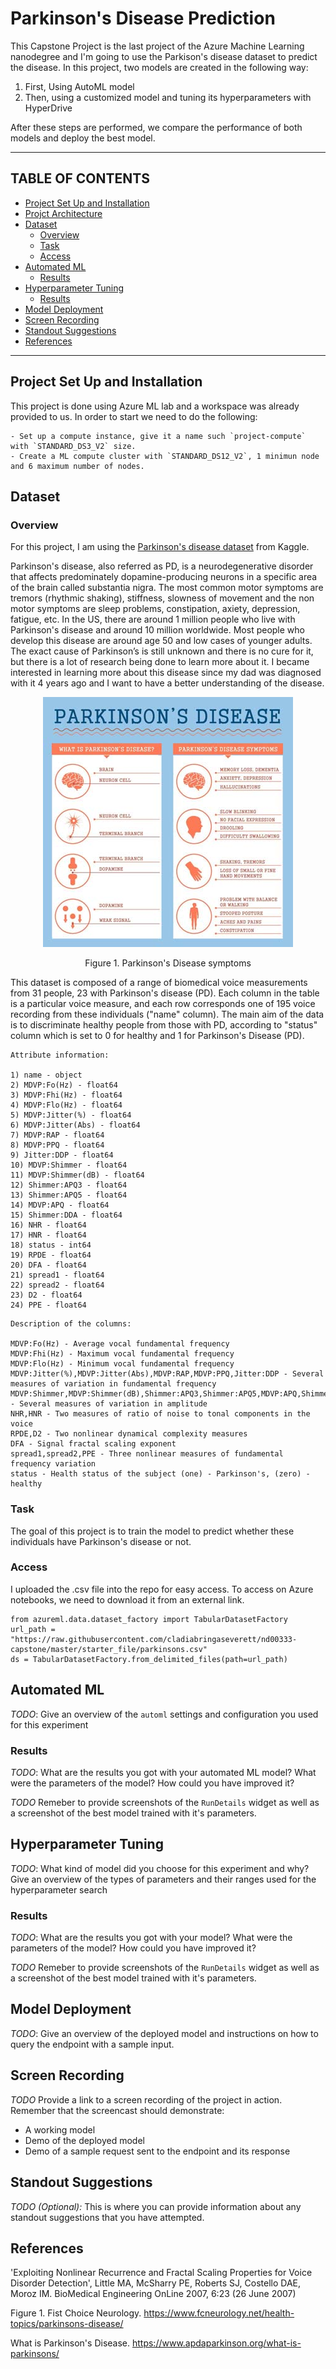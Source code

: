 # Parkinson's Disease Prediction

This Capstone Project is the last project of the Azure Machine Learning nanodegree and I'm going to use the Parkison's disease dataset to predict the disease. In this project, two models are created in the following way:
  1. First, Using AutoML model
  2. Then, using a customized model and tuning its hyperparameters with HyperDrive

After these steps are performed, we compare the performance of both models and deploy the best model. 

<hr/>

## TABLE OF CONTENTS
* [Project Set Up and Installation](#project-set-up-and-installation)
* [Projct Architecture](@project-architecture)
* [Dataset](#dataset)
  * [Overview](#overview)
  * [Task](#task)
  * [Access](#access)
* [Automated ML](#automated-ml)
  * [Results](#results)
* [Hyperparameter Tuning](#hyperparameter-tuning)
  * [Results](#results)
* [Model Deployment](#model-deployment)
* [Screen Recording](#screen-recording)
* [Standout Suggestions](standout-suggestions)
* [References](#references)
<hr/>

## Project Set Up and Installation
This project is done using Azure ML lab and a workspace was already provided to us. In order to start we need to do the following:
````
- Set up a compute instance, give it a name such `project-compute` with `STANDARD_DS3_V2` size.
- Create a ML compute cluster with `STANDARD_DS12_V2`, 1 minimun node and 6 maximum number of nodes.
````

## Dataset

### Overview
For this project, I am using the [Parkinson's disease dataset](https://www.kaggle.com/nidaguler/parkinsons-data-set) from Kaggle. 

Parkinson's disease, also referred as PD, is a neurodegenerative disorder that affects predominately dopamine-producing neurons in a specific area of the brain called substantia nigra. The most common motor symptoms are tremors (rhythmic shaking), stiffness, slowness of movement and the non motor symptoms are sleep problems, constipation, axiety, depression, fatigue, etc. In the US, there are around 1 million people who live with Parkinson's disease and around 10 million worldwide. Most people who develop this disease are around age 50 and low cases of younger adults. The exact cause of Parkinson’s is still unknown and there is no cure for it, but there is a lot of research being done to learn more about it. I became interested in learning more about this disease since my dad was diagnosed with it 4 years ago and I want to have a better understanding of the disease. 

<p align="center">
<img src="parkinsons-disease.jpg") /></p>
<p align="center">Figure 1. Parkinson's Disease symptoms</p>

This dataset is composed of a range of biomedical voice measurements from 31 people, 23 with Parkinson's disease (PD). Each column in the table is a particular voice measure, and each row corresponds one of 195 voice recording from these individuals ("name" column). The main aim of the data is to discriminate healthy people from those with PD, according to "status" column which is set to 0 for healthy and 1 for Parkinson's Disease (PD).
````
Attribute information:

1) name - object
2) MDVP:Fo(Hz) - float64
3) MDVP:Fhi(Hz) - float64
4) MDVP:Flo(Hz) - float64
5) MDVP:Jitter(%) - float64
6) MDVP:Jitter(Abs) - float64
7) MDVP:RAP - float64
8) MDVP:PPQ - float64
9) Jitter:DDP - float64
10) MDVP:Shimmer - float64
11) MDVP:Shimmer(dB) - float64
12) Shimmer:APQ3 - float64
13) Shimmer:APQ5 - float64
14) MDVP:APQ - float64
15) Shimmer:DDA - float64
16) NHR - float64
17) HNR - float64
18) status - int64
19) RPDE - float64
20) DFA - float64
21) spread1 - float64
22) spread2 - float64
23) D2 - float64
24) PPE - float64
````
````
Description of the columns:

MDVP:Fo(Hz) - Average vocal fundamental frequency
MDVP:Fhi(Hz) - Maximum vocal fundamental frequency
MDVP:Flo(Hz) - Minimum vocal fundamental frequency
MDVP:Jitter(%),MDVP:Jitter(Abs),MDVP:RAP,MDVP:PPQ,Jitter:DDP - Several measures of variation in fundamental frequency
MDVP:Shimmer,MDVP:Shimmer(dB),Shimmer:APQ3,Shimmer:APQ5,MDVP:APQ,Shimmer:DDA - Several measures of variation in amplitude
NHR,HNR - Two measures of ratio of noise to tonal components in the voice
RPDE,D2 - Two nonlinear dynamical complexity measures
DFA - Signal fractal scaling exponent
spread1,spread2,PPE - Three nonlinear measures of fundamental frequency variation
status - Health status of the subject (one) - Parkinson's, (zero) - healthy
````
### Task
The goal of this project is to train the model to predict whether these individuals have Parkinson's disease or not.

### Access
I uploaded the .csv file into the repo for easy access. To access on Azure notebooks, we need to download it from an external link.
````
from azureml.data.dataset_factory import TabularDatasetFactory
url_path = "https://raw.githubusercontent.com/cladiabringaseverett/nd00333-capstone/master/starter_file/parkinsons.csv"
ds = TabularDatasetFactory.from_delimited_files(path=url_path)
````

## Automated ML
*TODO*: Give an overview of the `automl` settings and configuration you used for this experiment

### Results
*TODO*: What are the results you got with your automated ML model? What were the parameters of the model? How could you have improved it?

*TODO* Remeber to provide screenshots of the `RunDetails` widget as well as a screenshot of the best model trained with it's parameters.

## Hyperparameter Tuning
*TODO*: What kind of model did you choose for this experiment and why? Give an overview of the types of parameters and their ranges used for the hyperparameter search


### Results
*TODO*: What are the results you got with your model? What were the parameters of the model? How could you have improved it?

*TODO* Remeber to provide screenshots of the `RunDetails` widget as well as a screenshot of the best model trained with it's parameters.

## Model Deployment
*TODO*: Give an overview of the deployed model and instructions on how to query the endpoint with a sample input.

## Screen Recording
*TODO* Provide a link to a screen recording of the project in action. Remember that the screencast should demonstrate:
- A working model
- Demo of the deployed  model
- Demo of a sample request sent to the endpoint and its response

## Standout Suggestions
*TODO (Optional):* This is where you can provide information about any standout suggestions that you have attempted.

## References
'Exploiting Nonlinear Recurrence and Fractal Scaling Properties for Voice Disorder Detection',
Little MA, McSharry PE, Roberts SJ, Costello DAE, Moroz IM.
BioMedical Engineering OnLine 2007, 6:23 (26 June 2007)

Figure 1. Fist Choice Neurology. https://www.fcneurology.net/health-topics/parkinsons-disease/

What is Parkinson's Disease. https://www.apdaparkinson.org/what-is-parkinsons/


